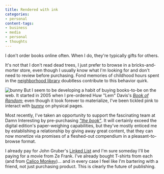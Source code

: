 ```yaml
---
title: Rendered with ink
categories:
- personal
content-tags:
- business
- media
- personal
- thoughts
---
```


I don't order books online often.  When I do, they're typically gifts for others.

It's not that I don't read dead trees, I just prefer to browse in a bricks-and-morter store, even though I usually know what I'm looking for and don't need to review before purchasing.  Fond memories of childhood hours spent in the [neighborhood library][1] doubtless contribute to this behavior quirk.

![bunny][2]
But I seem to be developing a habit of buying books-to-be on the web.  It started in 2005 when I pre-ordered Huw "Lem" Davis's [_Book of Random_][3]; even though it took forever to materialize, I've been tickled pink to interact with [bunny][4] on physical pages.

Most recently, I've taken an opportunity to support the fascinating team at Damn Interesting by pre-purchasing [_"the book"_][5].  It will certainly exceed the digital edition's paper-weighing capabilities, but they've mostly enticed me by establishing a relationship by giving away great content, that they can now monetize via promises of a fleshed-out compendium in a pleasant-to-browse format.

I already pay for John Gruber's [Linked List][6] and I'm sure someday I'll be paying for a movie from Ze Frank.  I've already bought T-shirts from each (and from [Calico Monkey][7])... and in every case I feel like I'm bartering with a friend, not just purchasing product.  This is clearly the future of publishing.

   [1]: http://www.fergusonlibrary.org/
   [2]: 2007-01-30/bunny.jpg
   [3]: http://www.freakash.net/books/comics/bunny.html
   [4]: http://www.frozenreality.co.uk/comic/bunny/
   [5]: http://www.damninteresting.com/?p=789
   [6]: http://daringfireball.net/linked/
   [7]: http://calicomonkey.com/
